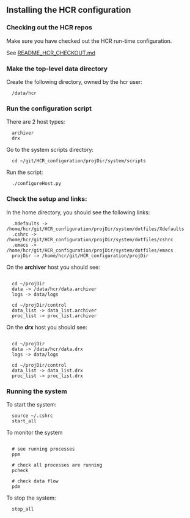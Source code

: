## Installing the HCR configuration

### Checking out the HCR repos

Make sure you have checked out the HCR run-time configuration.

See [README_HCR_CHECKOUT.md](./README_HCR_CHECKOUT.md)

### Make the top-level data directory

Create the following directory, owned by the hcr user:

```
  /data/hcr
```

### Run the configuration script

There are 2 host types:

```
  archiver
  drx
```

Go to the system scripts directory:

```
  cd ~/git/HCR_configuration/projDir/system/scripts
```

Run the script:

```
  ./configureHost.py
```

### Check the setup and links:

In the home directory, you should see the following links:

```
  .Xdefaults -> /home/hcr/git/HCR_configuration/projDir/system/dotfiles/Xdefaults
  .cshrc -> /home/hcr/git/HCR_configuration/projDir/system/dotfiles/cshrc
  .emacs -> /home/hcr/git/HCR_configuration/projDir/system/dotfiles/emacs
  projDir -> /home/hcr/git/HCR_configuration/projDir
```

On the **archiver** host you should see:


```

  cd ~/projDir
  data -> /data/hcr/data.archiver
  logs -> data/logs

  cd ~/projDir/control
  data_list -> data_list.archiver
  proc_list -> proc_list.archiver

```

On the **drx** host you should see:


```

  cd ~/projDir
  data -> /data/hcr/data.drx
  logs -> data/logs

  cd ~/projDir/control
  data_list -> data_list.drx
  proc_list -> proc_list.drx

```

### Running the system

To start the system:

```
  source ~/.cshrc
  start_all
```

To monitor the system

```

  # see running processes
  ppm

  # check all processes are running
  pcheck

  # check data flow
  pdm

```

To stop the system:

```
  stop_all
```


